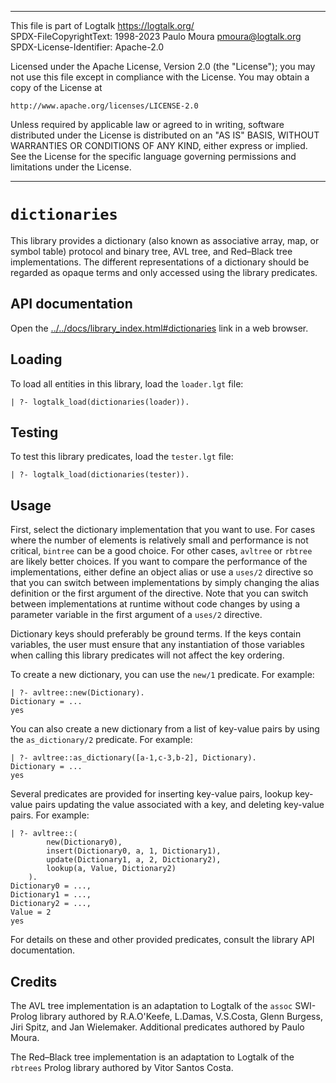 ________________________________________________________________________

This file is part of Logtalk <https://logtalk.org/>  
SPDX-FileCopyrightText: 1998-2023 Paulo Moura <pmoura@logtalk.org>  
SPDX-License-Identifier: Apache-2.0

Licensed under the Apache License, Version 2.0 (the "License");
you may not use this file except in compliance with the License.
You may obtain a copy of the License at

    http://www.apache.org/licenses/LICENSE-2.0

Unless required by applicable law or agreed to in writing, software
distributed under the License is distributed on an "AS IS" BASIS,
WITHOUT WARRANTIES OR CONDITIONS OF ANY KIND, either express or implied.
See the License for the specific language governing permissions and
limitations under the License.
________________________________________________________________________


`dictionaries`
==============

This library provides a dictionary (also known as associative array, map,
or symbol table) protocol and binary tree, AVL tree, and Red–Black tree
implementations. The different representations of a dictionary should be
regarded as opaque terms and only accessed using the library predicates.


API documentation
-----------------

Open the [../../docs/library_index.html#dictionaries](../../docs/library_index.html#dictionaries)
link in a web browser.


Loading
-------

To load all entities in this library, load the `loader.lgt` file:

	| ?- logtalk_load(dictionaries(loader)).


Testing
-------

To test this library predicates, load the `tester.lgt` file:

	| ?- logtalk_load(dictionaries(tester)).


Usage
-----

First, select the dictionary implementation that you want to use. For cases
where the number of elements is relatively small and performance is not
critical, `bintree` can be a good choice. For other cases, `avltree` or
`rbtree` are likely better choices. If you want to compare the performance
of the implementations, either define an object alias  or use a `uses/2`
directive so that you can switch between implementations by simply changing
the alias definition or the first argument of the directive. Note that you
can switch between implementations at runtime without code changes by using
a parameter variable in the first argument of a `uses/2` directive.

Dictionary keys should preferably be ground terms. If the keys contain
variables, the user must ensure that any instantiation of those variables
when calling this library predicates will not affect the key ordering.

To create a new dictionary, you can use the `new/1` predicate. For example:

	| ?- avltree::new(Dictionary).
	Dictionary = ...
	yes

You can also create a new dictionary from a list of key-value pairs by using
the `as_dictionary/2` predicate. For example:


	| ?- avltree::as_dictionary([a-1,c-3,b-2], Dictionary).
	Dictionary = ...
	yes

Several predicates are provided for inserting key-value pairs, lookup
key-value pairs updating the value associated with a key, and deleting
key-value pairs. For example:

	| ?- avltree::(
			new(Dictionary0),
			insert(Dictionary0, a, 1, Dictionary1),
			update(Dictionary1, a, 2, Dictionary2),
			lookup(a, Value, Dictionary2)
		).
	Dictionary0 = ...,
	Dictionary1 = ...,
	Dictionary2 = ...,
	Value = 2
	yes

For details on these and other provided predicates, consult the library
API documentation.


Credits
-------

The AVL tree implementation is an adaptation to Logtalk of the `assoc`
SWI-Prolog library authored by R.A.O'Keefe, L.Damas, V.S.Costa, Glenn
Burgess, Jiri Spitz, and Jan Wielemaker. Additional predicates authored
by Paulo Moura.

The Red–Black tree implementation is an adaptation to Logtalk of the
`rbtrees` Prolog library authored by Vitor Santos Costa.
